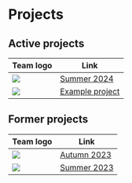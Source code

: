 # Projects

## Active projects

Team logo                                                                   |Link
----------------------------------------------------------------------------|---------------------------------------------------------------------------------------------------
![](./img/programming_formalisms_student_team_summer_2023_logo_116x116.png)|[Summer 2024](https://github.com/programming-formalisms/programming_formalisms_project_summer_2024)
![](./img/programming_formalisms_teacher_team_logo_116x116.png)            |[Example project](https://github.com/programming-formalisms/programming_formalisms_example_project)

## Former projects

Team logo                                                                   |Link
----------------------------------------------------------------------------|---------------------------------------------------------------------------------------------------
![](./img/programming_formalisms_student_team_autumn_2023_logo_116x116.png)|[Autumn 2023](https://github.com/programming-formalisms/programming_formalisms_project_autumn_2023)
![](./img/programming_formalisms_student_team_summer_2023_logo_116x116.png)|[Summer 2023](https://github.com/programming-formalisms/programming_formalisms_project_summer_2023)
